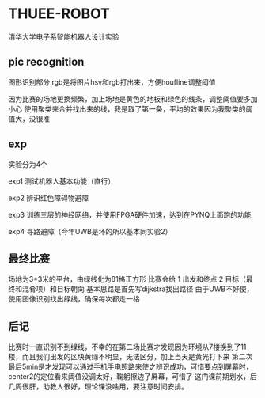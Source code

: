 # THUEE-ROBOT
清华大学电子系智能机器人设计实验

## pic recognition

图形识别部分
rgb是将图片hsv和rgb打出来，方便houfline调整阈值

因为比赛的场地更换频繁，加上场地是黄色的地板和绿色的线条，调整阈值要多加小心
使用聚类来合并找出来的线，我是取了第一条，平均的效果因为我聚类的阈值大，没很准

## exp

实验分为4个

exp1 测试机器人基本功能（直行）

exp2 辨识红色障碍物避障

exp3 训练三层的神经网络，并使用FPGA硬件加速，达到在PYNQ上面跑的功能

exp4 寻路避障（今年UWB是坏的所以基本同实验2）

## 最终比赛
场地为3*3米的平台，由绿线化为81格正方形
比赛会给
1 出发和终点
2 目标（最终和混肴项）和目标朝向
基本思路是首先写dijkstra找出路径
由于UWB不好使，使用图像识别找出绿线，确保每次都走一格

## 后记
比赛时一直识别不到绿线，不幸的在第二场比赛才发现因为环境从7楼换到了11楼，而且我们出发的区块黄绿不明显，无法区分，加上当天是黄光打下来
第二次最后5min是才发现可以通过手机手电照路来使之辨识成功，可惜要点到屏幕时，center2的定位看来阈值没调太好，鞠躬擦边了屏幕，可惜了
这门课前期划水，后几周很肝，助教人很好，理论课没啥用，要注意时间安排。

